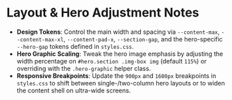 # Layout & Hero Adjustment Notes

- **Design Tokens**: Control the main width and spacing via `--content-max`, `--content-max-xl`, `--content-pad-x`, `--section-gap`, and the hero-specific `--hero-gap` tokens defined in `styles.css`.
- **Hero Graphic Scaling**: Tweak the hero image emphasis by adjusting the width percentage on `#hero.section .img-box img` (default `115%`) or overriding with the `.hero-graphic` helper class.
- **Responsive Breakpoints**: Update the `900px` and `1600px` breakpoints in `styles.css` to shift between single-/two-column hero layouts or to widen the content shell on ultra-wide screens.
